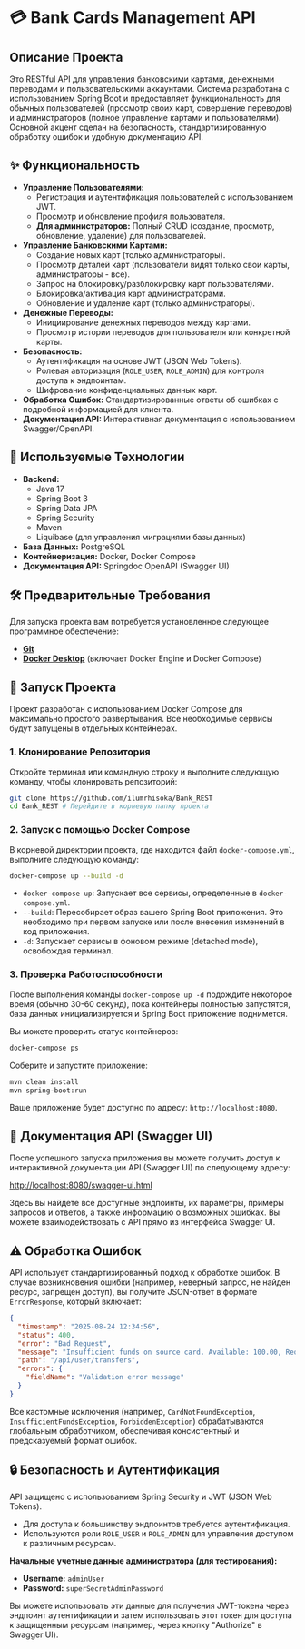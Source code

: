 # 💳 Bank Cards Management API

## Описание Проекта

Это RESTful API для управления банковскими картами, денежными переводами и пользовательскими аккаунтами. Система разработана с использованием Spring Boot и предоставляет функциональность для обычных пользователей (просмотр своих карт, совершение переводов) и администраторов (полное управление картами и пользователями). Основной акцент сделан на безопасность, стандартизированную обработку ошибок и удобную документацию API.

## ✨ Функциональность

*   **Управление Пользователями:**
    *   Регистрация и аутентификация пользователей с использованием JWT.
    *   Просмотр и обновление профиля пользователя.
    *   **Для администраторов:** Полный CRUD (создание, просмотр, обновление, удаление) для пользователей.
*   **Управление Банковскими Картами:**
    *   Создание новых карт (только администраторы).
    *   Просмотр деталей карт (пользователи видят только свои карты, администраторы - все).
    *   Запрос на блокировку/разблокировку карт пользователями.
    *   Блокировка/активация карт администраторами.
    *   Обновление и удаление карт (только администраторы).
*   **Денежные Переводы:**
    *   Инициирование денежных переводов между картами.
    *   Просмотр истории переводов для пользователя или конкретной карты.
*   **Безопасность:**
    *   Аутентификация на основе JWT (JSON Web Tokens).
    *   Ролевая авторизация (`ROLE_USER`, `ROLE_ADMIN`) для контроля доступа к эндпоинтам.
    *   Шифрование конфиденциальных данных карт.
*   **Обработка Ошибок:** Стандартизированные ответы об ошибках с подробной информацией для клиента.
*   **Документация API:** Интерактивная документация с использованием Swagger/OpenAPI.

## 🚀 Используемые Технологии

*   **Backend:**
    *   Java 17
    *   Spring Boot 3
    *   Spring Data JPA 
    *   Spring Security 
    *   Maven
    *   Liquibase (для управления миграциями базы данных)
*   **База Данных:** PostgreSQL
*   **Контейнеризация:** Docker, Docker Compose
*   **Документация API:** Springdoc OpenAPI (Swagger UI)

## 🛠️ Предварительные Требования

Для запуска проекта вам потребуется установленное следующее программное обеспечение:

*   [**Git**](https://git-scm.com/downloads)
*   [**Docker Desktop**](https://www.docker.com/products/docker-desktop) (включает Docker Engine и Docker Compose)

## 🏁 Запуск Проекта

Проект разработан с использованием Docker Compose для максимально простого развертывания. Все необходимые сервисы будут запущены в отдельных контейнерах.

### 1. Клонирование Репозитория

Откройте терминал или командную строку и выполните следующую команду, чтобы клонировать репозиторий:

```bash
git clone https://github.com/ilumrhisoka/Bank_REST
cd Bank_REST # Перейдите в корневую папку проекта
```

### 2. Запуск с помощью Docker Compose

В корневой директории проекта, где находится файл `docker-compose.yml`, выполните следующую команду:

```bash
docker-compose up --build -d
```

*   `docker-compose up`: Запускает все сервисы, определенные в `docker-compose.yml`.
*   `--build`: Пересобирает образ вашего Spring Boot приложения. Это необходимо при первом запуске или после внесения изменений в код приложения.
*   `-d`: Запускает сервисы в фоновом режиме (detached mode), освобождая терминал.

### 3. Проверка Работоспособности

После выполнения команды `docker-compose up -d` подождите некоторое время (обычно 30-60 секунд), пока контейнеры полностью запустятся, база данных инициализируется и Spring Boot приложение поднимется.

Вы можете проверить статус контейнеров:

```bash
docker-compose ps
```

Соберите и запустите приложение:

```bash
mvn clean install
mvn spring-boot:run
```

Ваше приложение будет доступно по адресу: `http://localhost:8080`.

## 📖 Документация API (Swagger UI)

После успешного запуска приложения вы можете получить доступ к интерактивной документации API (Swagger UI) по следующему адресу:

[http://localhost:8080/swagger-ui.html](http://localhost:8080/swagger-ui.html)

Здесь вы найдете все доступные эндпоинты, их параметры, примеры запросов и ответов, а также информацию о возможных ошибках. Вы можете взаимодействовать с API прямо из интерфейса Swagger UI.

## ⚠️ Обработка Ошибок

API использует стандартизированный подход к обработке ошибок. В случае возникновения ошибки (например, неверный запрос, не найден ресурс, запрещен доступ), вы получите JSON-ответ в формате `ErrorResponse`, который включает:

```json
{
  "timestamp": "2025-08-24 12:34:56",
  "status": 400,
  "error": "Bad Request",
  "message": "Insufficient funds on source card. Available: 100.00, Requested: 200.00",
  "path": "/api/user/transfers",
  "errors": {
    "fieldName": "Validation error message"
  }
}
```

Все кастомные исключения (например, `CardNotFoundException`, `InsufficientFundsException`, `ForbiddenException`) обрабатываются глобальным обработчиком, обеспечивая консистентный и предсказуемый формат ошибок.

## 🔒 Безопасность и Аутентификация

API защищено с использованием Spring Security и JWT (JSON Web Tokens).
*   Для доступа к большинству эндпоинтов требуется аутентификация.
*   Используются роли `ROLE_USER` и `ROLE_ADMIN` для управления доступом к различным ресурсам.

**Начальные учетные данные администратора (для тестирования):**
*   **Username:** `adminUser`
*   **Password:** `superSecretAdminPassword`

Вы можете использовать эти данные для получения JWT-токена через эндпоинт аутентификации и затем использовать этот токен для доступа к защищенным ресурсам (например, через кнопку "Authorize" в Swagger UI).
